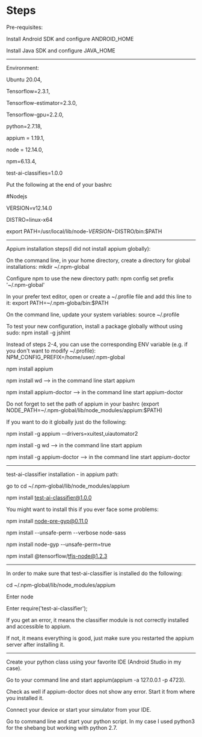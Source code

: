 # Steps

Pre-requisites:

Install Android SDK and configure ANDROID_HOME

Install Java SDK and configure JAVA_HOME

-------------------------------------------------------------------



Environment:

Ubuntu 20.04,

Tensorflow=2.3.1,

Tensorflow-estimator=2.3.0,

Tensorflow-gpu=2.2.0,

python=2.7.18,

appium = 1.19.1,

node = 12.14.0,

npm=6.13.4,

test-ai-classifies=1.0.0

Put the following at the end of your bashrc

#Nodejs

VERSION=v12.14.0

DISTRO=linux-x64

export PATH=/usr/local/lib/node-$VERSION-$DISTRO/bin:$PATH

-------------------------------------------------------------------


Appium installation steps(I did not install appium globally):

On the command line, in your home directory, create a directory for global installations: mkdir ~/.npm-global

Configure npm to use the new directory path: npm config set prefix '~/.npm-global' 

In your prefer text editor, open or create a ~/.profile file and add this line to it: export PATH=~/.npm-globa/bin:$PATH

On the command line, update your system variables: source ~/.profile

To test your new configuration, install a package globally without using sudo: npm install -g jshint

Instead of steps 2-4, you can use the corresponding ENV variable (e.g. if you don't want to modify ~/.profile): NPM_CONFIG_PREFIX=/home/user/.npm-global

npm install appium

npm install wd  --> in the command line start appium

npm install appium-doctor --> in the command line start appium-doctor

Do not forget to set the path of appium in your bashrc (export NODE_PATH=~/.npm-global/lib/node_modules/appium:$PATH)

If you want to do it globally just do the following:

npm install -g appium --drivers=xuitest,uiautomator2

npm install -g wd  --> in the command line start appium

npm install -g appium-doctor --> in the command line start appium-doctor


-------------------------------------------------------------------


test-ai-classifier installation - in appium path:

go to  cd ~/.npm-global/lib/node_modules/appium

npm install test-ai-classifier@1.0.0

You might want to install this if you ever face some problems:

npm install node-pre-gyp@0.11.0

npm install --unsafe-perm --verbose node-sass

npm install node-gyp --unsafe-perm=true

npm install @tensorflow/tfjs-node@1.2.3

-------------------------------------------------------------------
In order to make sure that test-ai-classifier is installed do the following:

cd ~/.npm-global/lib/node_modules/appium

Enter node

Enter  require('test-ai-classifier');

If you get an error, it means the classifier module is not correctly installed and accessible to appium.

If not, it means everything is good, just make sure you restarted the appium server after installing it.

-------------------------------------------------------------------

Create your python class using your favorite IDE (Android Studio in my case).

Go to your command line and start appium(appium -a 127.0.0.1 -p 4723).

Check as well if appium-doctor does not show any error. Start it from where you installed it.

Connect your device or start your simulator from your IDE.

Go to command line and start your python script. In my case I used python3 for the shebang but working with python 2.7.
